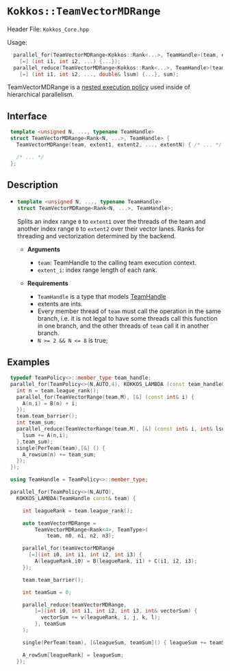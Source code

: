 # `Kokkos::TeamVectorMDRange`

Header File: `Kokkos_Core.hpp`

Usage: 
  ```c++
    parallel_for(TeamVectorMDRange<Kokkos::Rank<...>, TeamHandle>(team, extent1, extent2, ...),
      [=] (int i1, int i2, ...) {...});
    parallel_reduce(TeamVectorMDRange<Kokkos::Rank<...>, TeamHandle>(team, extent1, extent2, ...), 
      [=] (int i1, int i2, ..., double& lsum) {...}, sum);
  ```

TeamVectorMDRange is a [nested execution policy](https://kokkos.github.io/kokkos-core-wiki/ProgrammingGuide/HierarchicalParallelism.html?highlight=nested#nested-parallelism)
used inside of hierarchical parallelism. 

## Interface
  ```c++
   template <unsigned N, ..., typename TeamHandle>
   struct TeamVectorMDRange<Rank<N, ...>, TeamHandle> {
     TeamVectorMDRange(team, extent1, extent2, ..., extentN) { /* ... */ }

     /* ... */
   };
  ```

## Description

 * ```c++
   template <unsigned N, ..., typename TeamHandle>
   struct TeamVectorMDRange<Rank<N, ...>, TeamHandle>;
   ```
   Splits an index range `0` to `extent1` over the threads of the team and
   another index range `0` to `extent2` over their vector lanes.
   Ranks for threading and vectorization determined by the backend.

    *  **Arguments**
        * `team`: TeamHandle to the calling team execution context.
        * `extent_i`: index range length of each rank.

    *  **Requirements**
        * `TeamHandle` is a type that models [TeamHandle](Kokkos%3A%3ATeamHandleConcept)
        * extents are ints.
        * Every member thread of `team` must call the operation in the same branch, i.e. it is not legal to have some 
          threads call this function in one branch, and the other threads of `team` call it in another branch.
        * `N >= 2 && N <= 8` is true;
 
## Examples

  ```c++
   typedef TeamPolicy<>::member_type team_handle;
   parallel_for(TeamPolicy<>(N,AUTO,4), KOKKOS_LAMBDA (const team_handle& team) {
     int n = team.league_rank();
     parallel_for(TeamVectorRange(team,M), [&] (const int& i) {
       A(n,i) = B(n) + i;
     });
     team.team_barrier();
     int team_sum;
     parallel_reduce(TeamVectorRange(team,M), [&] (const int& i, int& lsum) {
       lsum += A(n,i);
     },team_sum);
     single(PerTeam(team),[&] () {
       A_rowsum(n) += team_sum;
     });
   });

   using TeamHandle = TeamPolicy<>::member_type;

   parallel_for(TeamPolicy<>(N,AUTO),
     KOKKOS_LAMBDA(TeamHandle const& team) {

       int leagueRank = team.league_rank();

       auto teamVectorMDRange =
           TeamVectorMDRange<Rank<4>, TeamType>(
               team, n0, n1, n2, n3);

       parallel_for(teamVectorMDRange
         [=](int i0, int i1, int i2, int i3) {
           A(leagueRank,i0) = B(leagueRank, i1) + C(i1, i2, i3);
       });

       team.team_barrier();

       int teamSum = 0;

       parallel_reduce(teamVectorMDRange,
           [=](int i0, int i1, int i2, int i3, int& vectorSum) {
             vectorSum += v(leagueRank, i, j, k, l);
           }, teamSum
       );

       single(PerTeam(team), [&leagueSum, teamSum]() { leagueSum += teamSum; });

       A_rowSum[leagueRank] = leagueSum;
     });

 
  ```

